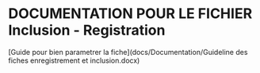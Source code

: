 # DOCUMENTATION POUR LE FICHIER Inclusion - Registration

[Guide pour bien parametrer la fiche](docs/Documentation/Guideline des fiches enregistrement et inclusion.docx)